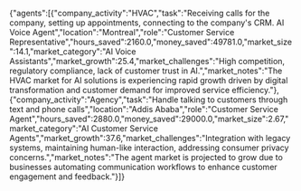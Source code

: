 {"agents":[{"company_activity":"HVAC","task":"Receiving calls for the company, setting up appointments, connecting to the company's CRM. AI Voice Agent","location":"Montreal","role":"Customer Service Representative","hours_saved":2160.0,"money_saved":49781.0,"market_size":14.1,"market_category":"AI Voice Assistants","market_growth":25.4,"market_challenges":"High competition, regulatory compliance, lack of customer trust in AI.","market_notes":"The HVAC market for AI solutions is experiencing rapid growth driven by digital transformation and customer demand for improved service efficiency."},{"company_activity":"Agency","task":"Handle talking to customers through text and phone calls","location":"Addis Ababa","role":"Customer Service Agent","hours_saved":2880.0,"money_saved":29000.0,"market_size":2.67,"market_category":"AI Customer Service Agents","market_growth":37.6,"market_challenges":"Integration with legacy systems, maintaining human-like interaction, addressing consumer privacy concerns.","market_notes":"The agent market is projected to grow due to businesses automating communication workflows to enhance customer engagement and feedback."}]}